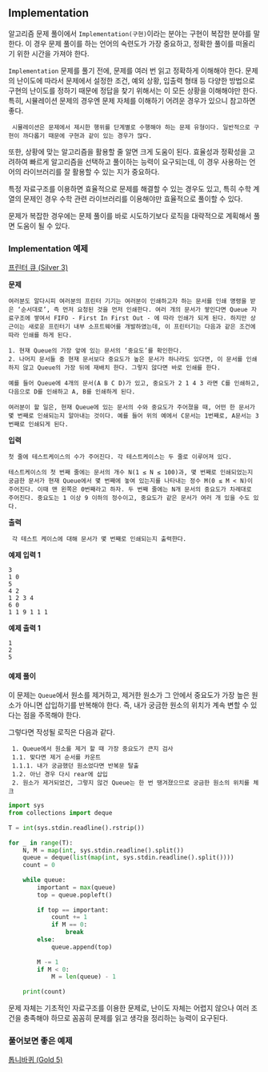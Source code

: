 
## Implementation

알고리즘 문제 풀이에서 `Implementation(구현)`이라는 분야는 구현이 복잡한 분야를 말한다. 이 경우 문제 풀이를 하는 언어의 숙련도가 가장 중요하고, 정확한 풀이를 떠올리기 위한 시간을 가져야 한다.

`Implementation` 문제를 풀기 전에, 문제를 여러 번 읽고 정확하게 이해해야 한다. 문제의 난이도에 따라서 문제에서 설정한 조건, 예외 상황, 입출력 형태 등 다양한 방법으로 구현의 난이도를 정하기 때문에 정답을 찾기 위해서는 이 모든 상황을 이해해야만 한다. 특히, 시뮬레이션 문제의 경우엔 문제 자체를 이해하기 어려운 경우가 있으니 참고하면 좋다.

	 시뮬레이션은 문제에서 제시한 행위를 단계별로 수행해야 하는 문제 유형이다. 일반적으로 구현이 까다롭기 때문에 구현과 같이 있는 경우가 많다.

또한, 상황에 맞는 알고리즘을 활용할 줄 알면 크게 도움이 된다. 효율성과 정확성을 고려하여 빠르게 알고리즘을 선택하고 풀이하는 능력이 요구되는데, 이 경우 사용하는 언어의 라이브러리를 잘 활용할 수 있는 지가 중요하다. 

특정 자료구조를 이용하면 효율적으로 문제를 해결할 수 있는 경우도 있고, 특히 수학 계열의 문제인 경우 수학 관련 라이브러리를 이용해야만 효율적으로 풀이할 수 있다.

문제가 복잡한 경우에는 문제 풀이를 바로 시도하기보다 로직을 대략적으로 계획해서 풀면 도움이 될 수 있다.

### Implementation 예제

[프린터 큐 (Silver 3)](https://www.acmicpc.net/problem/1966)

**문제**

	여러분도 알다시피 여러분의 프린터 기기는 여러분이 인쇄하고자 하는 문서를 인쇄 명령을 받은 ‘순서대로’, 즉 먼저 요청된 것을 먼저 인쇄한다. 여러 개의 문서가 쌓인다면 Queue 자료구조에 쌓여서 FIFO - First In First Out - 에 따라 인쇄가 되게 된다. 하지만 상근이는 새로운 프린터기 내부 소프트웨어를 개발하였는데, 이 프린터기는 다음과 같은 조건에 따라 인쇄를 하게 된다.
	
	1. 현재 Queue의 가장 앞에 있는 문서의 ‘중요도’를 확인한다.
	2. 나머지 문서들 중 현재 문서보다 중요도가 높은 문서가 하나라도 있다면, 이 문서를 인쇄하지 않고 Queue의 가장 뒤에 재배치 한다. 그렇지 않다면 바로 인쇄를 한다.
	
	예를 들어 Queue에 4개의 문서(A B C D)가 있고, 중요도가 2 1 4 3 라면 C를 인쇄하고, 다음으로 D를 인쇄하고 A, B를 인쇄하게 된다.
	
	여러분이 할 일은, 현재 Queue에 있는 문서의 수와 중요도가 주어졌을 때, 어떤 한 문서가 몇 번째로 인쇄되는지 알아내는 것이다. 예를 들어 위의 예에서 C문서는 1번째로, A문서는 3번째로 인쇄되게 된다.

**입력**

	첫 줄에 테스트케이스의 수가 주어진다. 각 테스트케이스는 두 줄로 이루어져 있다.
	
	테스트케이스의 첫 번째 줄에는 문서의 개수 N(1 ≤ N ≤ 100)과, 몇 번째로 인쇄되었는지 궁금한 문서가 현재 Queue에서 몇 번째에 놓여 있는지를 나타내는 정수 M(0 ≤ M < N)이 주어진다. 이때 맨 왼쪽은 0번째라고 하자. 두 번째 줄에는 N개 문서의 중요도가 차례대로 주어진다. 중요도는 1 이상 9 이하의 정수이고, 중요도가 같은 문서가 여러 개 있을 수도 있다.

**출력**

	 각 테스트 케이스에 대해 문서가 몇 번째로 인쇄되는지 출력한다.

**예제 입력 1**

	3
	1 0
	5
	4 2
	1 2 3 4
	6 0
	1 1 9 1 1 1

**예제 출력 1**

	1
	2
	5

#### 예제 풀이

이 문제는 `Queue`에서 원소를 제거하고, 제거한 원소가 그 안에서 중요도가 가장 높은 원소가 아니면 삽입하기를 반복해야 한다. 즉, 내가 궁금한 원소의 위치가 계속 변할 수 있다는 점을 주목해야 한다. 

그렇다면 작성될 로직은 다음과 같다.

	 1. Queue에서 원소를 제거 할 때 가장 중요도가 큰지 검사
	 1.1. 맞다면 제거 순서를 카운트
	 1.1.1. 내가 궁금했던 원소었다면 반복문 탈출
	 1.2. 아닌 경우 다시 rear에 삽입
	 2. 원소가 제거되었건, 그렇지 않건 Queue는 한 번 땡겨졌으므로 궁금한 원소의 위치를 체크

```python
import sys  
from collections import deque  
  
T = int(sys.stdin.readline().rstrip())  
  
for _ in range(T):  
    N, M = map(int, sys.stdin.readline().split())  
    queue = deque(list(map(int, sys.stdin.readline().split())))  
    count = 0  
  
    while queue:  
        important = max(queue)  
        top = queue.popleft()  
  
        if top == important:  
            count += 1  
            if M == 0:  
                break  
        else:  
            queue.append(top)  
  
        M -= 1  
        if M < 0:  
            M = len(queue) - 1  
  
    print(count)
```

문제 자체는 기초적인 자료구조를 이용한 문제로, 난이도 자체는 어렵지 않으나 여러 조건을 충족해야 하므로 꼼꼼히 문제를 읽고 생각을 정리하는 능력이 요구된다.

### 풀어보면 좋은 예제

[톱니바퀴 (Gold 5)](https://www.acmicpc.net/problem/14891)